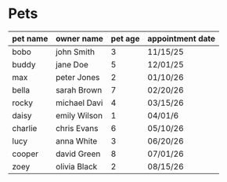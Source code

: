 # Pets

|pet name| owner name| pet age| appointment date|
|--- | --- | --- | --- |
|bobo| john Smith| 3|11/15/25|
|buddy| jane Doe| 5|12/01/25|
|max| peter Jones| 2|01/10/26|
|bella| sarah Brown| 7|02/20/26|
|rocky| michael Davi| 4|03/15/26|
|daisy| emily Wilson| 1|04/01/6|               
|charlie| chris Evans| 6|05/10/26|
|lucy| anna White| 3|06/20/26|
|cooper| david Green| 8|07/01/26|
|zoey| olivia Black| 2|08/15/26|
